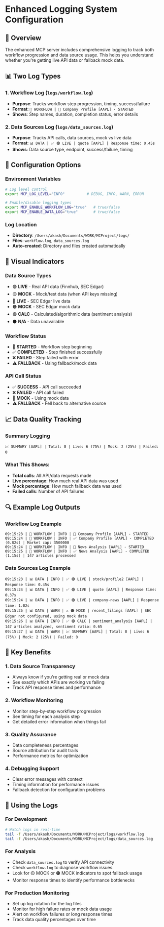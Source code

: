 # Enhanced Logging System Configuration

## 🎯 **Overview**

The enhanced MCP server includes comprehensive logging to track both workflow progression and data source usage. This helps you understand whether you're getting live API data or fallback mock data.

## 📊 **Two Log Types**

### 1. Workflow Log (`logs/workflow.log`)
- **Purpose**: Tracks workflow step progression, timing, success/failure
- **Format**: `🔄 WORKFLOW | 🚀 Company Profile [AAPL] - STARTED`
- **Shows**: Step names, duration, completion status, error details

### 2. Data Sources Log (`logs/data_sources.log`) 
- **Purpose**: Tracks API calls, data sources, mock vs live data
- **Format**: `📊 DATA | ✅ 🟢 LIVE | quote [AAPL] | Response time: 0.45s`
- **Shows**: Data source type, endpoint, success/failure, timing

## 🔧 **Configuration Options**

### Environment Variables

```bash
# Log level control
export MCP_LOG_LEVEL="INFO"          # DEBUG, INFO, WARN, ERROR

# Enable/disable logging types  
export MCP_ENABLE_WORKFLOW_LOG="true"   # true/false
export MCP_ENABLE_DATA_LOG="true"       # true/false
```

### Log Location
- **Directory**: `/Users/akash/Documents/WORK/MCProject/logs/`
- **Files**: `workflow.log`, `data_sources.log`
- **Auto-created**: Directory and files created automatically

## 🎨 **Visual Indicators**

### Data Source Types
- 🟢 **LIVE** - Real API data (Finnhub, SEC Edgar)
- 🟡 **MOCK** - Mock/test data (when API keys missing)
- 🔵 **LIVE** - SEC Edgar live data
- 🟠 **MOCK** - SEC Edgar mock data  
- 🟣 **CALC** - Calculated/algorithmic data (sentiment analysis)
- ⚫ **N/A** - Data unavailable

### Workflow Status
- 🚀 **STARTED** - Workflow step beginning
- ✅ **COMPLETED** - Step finished successfully
- ❌ **FAILED** - Step failed with error
- ⚠️ **FALLBACK** - Using fallback/mock data

### API Call Status
- ✅ **SUCCESS** - API call succeeded
- ❌ **FAILED** - API call failed
- 🔄 **MOCK** - Using mock data
- ⚠️ **FALLBACK** - Fell back to alternative source

## 📈 **Data Quality Tracking**

### Summary Logging
```
📈 SUMMARY [AAPL] | Total: 8 | Live: 6 (75%) | Mock: 2 (25%) | Failed: 0
```

### What This Shows:
- **Total calls**: All API/data requests made
- **Live percentage**: How much real API data was used
- **Mock percentage**: How much fallback data was used  
- **Failed calls**: Number of API failures

## 🔍 **Example Log Outputs**

### Workflow Log Example
```
09:15:23 | 🔄 WORKFLOW | INFO | 🚀 Company Profile [AAPL] - STARTED
09:15:24 | 🔄 WORKFLOW | INFO | ✅ Company Profile [AAPL] - COMPLETED (0.82s) | Market cap: 3500000
09:15:24 | 🔄 WORKFLOW | INFO | 🚀 News Analysis [AAPL] - STARTED  
09:15:25 | 🔄 WORKFLOW | INFO | ✅ News Analysis [AAPL] - COMPLETED (1.15s) | 147 articles processed
```

### Data Sources Log Example  
```
09:15:23 | 📊 DATA | INFO | ✅ 🟢 LIVE | stock/profile2 [AAPL] | Response time: 0.45s
09:15:24 | 📊 DATA | INFO | ✅ 🟢 LIVE | quote [AAPL] | Response time: 0.37s
09:15:24 | 📊 DATA | INFO | ✅ 🟢 LIVE | company-news [AAPL] | Response time: 1.02s
09:15:25 | 📊 DATA | WARN | ⚠️ 🟠 MOCK | recent_filings [AAPL] | SEC Edgar not configured, using mock data
09:15:26 | 📊 DATA | INFO | ✅ 🟣 CALC | sentiment_analysis [AAPL] | 147 articles analyzed, sentiment ratio: 0.65
09:15:27 | 📊 DATA | WARN | 📈 SUMMARY [AAPL] | Total: 8 | Live: 6 (75%) | Mock: 2 (25%) | Failed: 0
```

## 🎯 **Key Benefits**

### 1. **Data Source Transparency**
- Always know if you're getting real or mock data
- See exactly which APIs are working vs failing
- Track API response times and performance

### 2. **Workflow Monitoring**  
- Monitor step-by-step workflow progression
- See timing for each analysis step
- Get detailed error information when things fail

### 3. **Quality Assurance**
- Data completeness percentages
- Source attribution for audit trails  
- Performance metrics for optimization

### 4. **Debugging Support**
- Clear error messages with context
- Timing information for performance issues
- Fallback detection for configuration problems

## 🚀 **Using the Logs**

### For Development
```bash
# Watch logs in real-time
tail -f /Users/akash/Documents/WORK/MCProject/logs/workflow.log
tail -f /Users/akash/Documents/WORK/MCProject/logs/data_sources.log
```

### For Analysis
- Check `data_sources.log` to verify API connectivity
- Check `workflow.log` to diagnose workflow issues  
- Look for 🟡 MOCK or 🟠 MOCK indicators to spot fallback usage
- Monitor response times to identify performance bottlenecks

### For Production Monitoring
- Set up log rotation for the log files
- Monitor for high failure rates or mock data usage
- Alert on workflow failures or long response times
- Track data quality percentages over time